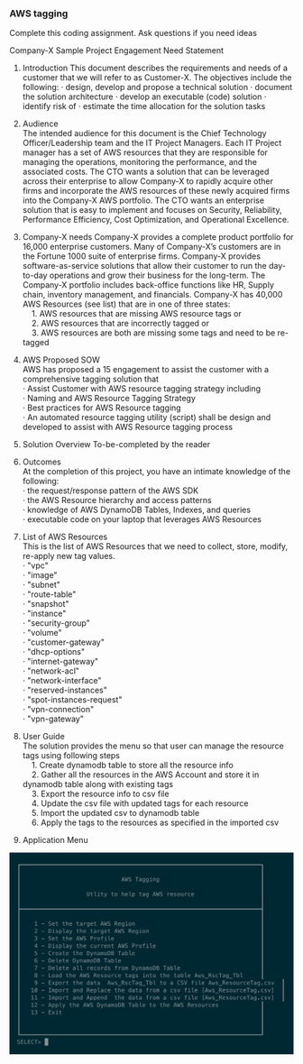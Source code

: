 ### AWS tagging

Complete this coding assignment. Ask questions if you need ideas

Company-X Sample Project Engagement Need Statement 
1.    Introduction
This document describes the requirements and needs of a customer that we will refer to as Customer-X. The objectives include the following:
·      design, develop and propose a technical solution
·      document the solution architecture
·      develop an executable (code) solution 
·      identify risk of 
·      estimate the time allocation for the solution tasks

2.    Audience  
The intended audience for this document is the Chief Technology Officer/Leadership team and the IT Project Managers. 
 Each IT Project manager has a set of AWS resources that they are responsible for managing the operations, monitoring the performance, and the associated costs.
 The CTO wants a solution that can be leveraged across their enterprise to allow Company-X to rapidly acquire other firms and incorporate the AWS resources of these newly acquired firms into the Company-X AWS portfolio.
 The CTO wants an enterprise solution that is easy to implement and focuses on Security, Reliability, Performance Efficiency, Cost Optimization, and Operational Excellence. 

3.    Company-X needs
Company-X  provides a complete product portfolio for 16,000 enterprise customers. Many of Company-X’s customers are in the Fortune 1000 suite of enterprise firms.  Company-X  provides software-as-service solutions that allow their customer to run the day-to-day operations and grow their business for the long-term. The Company-X portfolio includes back-office functions like HR, Supply chain, inventory management, and financials.
 Company-X has 40,000 AWS Resources (see list) that are in one of three states:  
&nbsp;&nbsp;&nbsp; 1. AWS resources that are missing AWS resource tags or   
&nbsp;&nbsp;&nbsp; 2. AWS resources that are incorrectly tagged or  
&nbsp;&nbsp;&nbsp; 3. AWS resources are both are missing some tags and need to be re-tagged
 
4.    AWS Proposed SOW  
AWS has proposed a 15 engagement to assist the customer with a comprehensive  tagging solution that   
·      Assist Customer with AWS resource  tagging strategy including  
·      Naming and AWS Resource  Tagging Strategy  
·      Best practices for AWS Resource  tagging  
·      An automated resource  tagging  utility (script) shall be design and developed to assist with AWS Resource  tagging process

5.    Solution Overview 
To-be-completed by the reader
 

6.    Outcomes   
At the completion of this project, you have an intimate knowledge of the following:  
·       the request/response pattern of the AWS SDK  
·       the AWS Resource hierarchy and access patterns  
·       knowledge of AWS DynamoDB Tables, Indexes, and queries  
·       executable code on your laptop that leverages AWS Resources   
 

7.    List of AWS Resources  
This is the list of AWS Resources that we need to collect, store, modify, re-apply new tag values.  
·       "vpc"  
·       "image"  
·       "subnet"  
·       "route-table"  
·       "snapshot"  
·       "instance"  
·       "security-group"  
·       "volume"  
·       "customer-gateway"  
·       "dhcp-options"  
·       "internet-gateway"  
·       "network-acl"  
·       "network-interface"  
·       "reserved-instances"  
·       "spot-instances-request"  
·       "vpn-connection"  
·       "vpn-gateway"  
 

8.    User Guide  
The solution provides the menu so that user can manage the resource tags using following steps   
&nbsp;&nbsp;&nbsp; 1. Create dynamodb table to store all the resource info  
&nbsp;&nbsp;&nbsp; 2. Gather all the resources in the AWS Account and store it in dynamodb table along with existing tags  
&nbsp;&nbsp;&nbsp; 3. Export the resource info to csv file  
&nbsp;&nbsp;&nbsp; 4. Update the csv file with updated tags for each resource  
&nbsp;&nbsp;&nbsp; 5. Import the updated csv to dynamodb table  
&nbsp;&nbsp;&nbsp; 6. Apply the tags to the resources as specified in the imported csv  

9.  Application Menu   

![Menu](./aws_tag_screenshot.png)